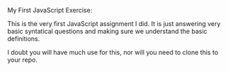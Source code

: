My First JavaScript Exercise:

This is the very first JavaScript assignment I did.  It is just answering very basic syntatical questions and making sure we understand the basic definitions.

I doubt you will have much use for this, nor will you need to clone this to your repo.

